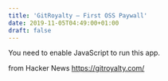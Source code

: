 ```yaml
---
title: 'GitRoyalty – First OSS Paywall'
date: 2019-11-05T04:49:00+01:00
draft: false
---
```


You need to enable JavaScript to run this app.

  
  
from Hacker News https://gitroyalty.com/